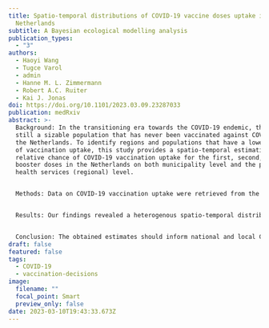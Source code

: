 ```yaml
---
title: Spatio-temporal distributions of COVID-19 vaccine doses uptake in the
  Netherlands
subtitle: A Bayesian ecological modelling analysis
publication_types:
  - "3"
authors:
  - Haoyi Wang
  - Tugce Varol
  - admin
  - Hanne M. L. Zimmermann
  - Robert A.C. Ruiter
  - Kai J. Jonas
doi: https://doi.org/10.1101/2023.03.09.23287033
publication: medRxiv
abstract: >-
  Background: In the transitioning era towards the COVID-19 endemic, there is
  still a sizable population that has never been vaccinated against COVID-19 in
  the Netherlands. To identify regions and populations that have a lower chance
  of vaccination uptake, this study provides a spatio-temporal estimation of the
  relative chance of COVID-19 vaccination uptake for the first, second, and the
  booster doses in the Netherlands on both municipality level and the public
  health services (regional) level.


  Methods: Data on COVID-19 vaccination uptake were retrieved from the publicly available national COVID-19 surveillance dataset. We used a Bayesian spatio-temporal modelling technique with the integrated nested Laplace approximation to account for the spatial structure and the space-time interaction. Additionally, we used an ecological regression modelling technique which takes into account areal level socio-demographic characteristics to adjust for their potential impact on the chance of the regional vaccination uptake.


  Results: Our findings revealed a heterogenous spatio-temporal distribution of the relative chance of COVID-19 vaccination uptake with highly overlapping trends of all three vaccination doses. Internal heterogeneity of COVID-19 vaccination uptake within one public health services region on the municipality level was also identified. The Dutch main urban area and the most religiously conservative regions were identified to have a lower-than-average chance of COVID-19 vaccination uptake compared to the rest of the country. Ecological regression modelling analysis revealed that regions with a higher proportion of non-Western immigrants had a lower chance of COVID-19 vaccination uptake for all vaccination scenarios.


  Conclusion: The obtained estimates should inform national and local COVID-19 vaccination policies and service strategies in the Netherlands for the ongoing COVID-19 campaign on the second booster. Namely, more regional efforts and services may be needed to close ‘vaccination gaps’ and optimise COVID-19 health-related outcomes, especially with regard to regions with a relatively higher proportion of marginalised populations.
draft: false
featured: false
tags:
  - COVID-19
  - vaccination-decisions
image:
  filename: ""
  focal_point: Smart
  preview_only: false
date: 2023-03-10T19:43:33.673Z
---
```

